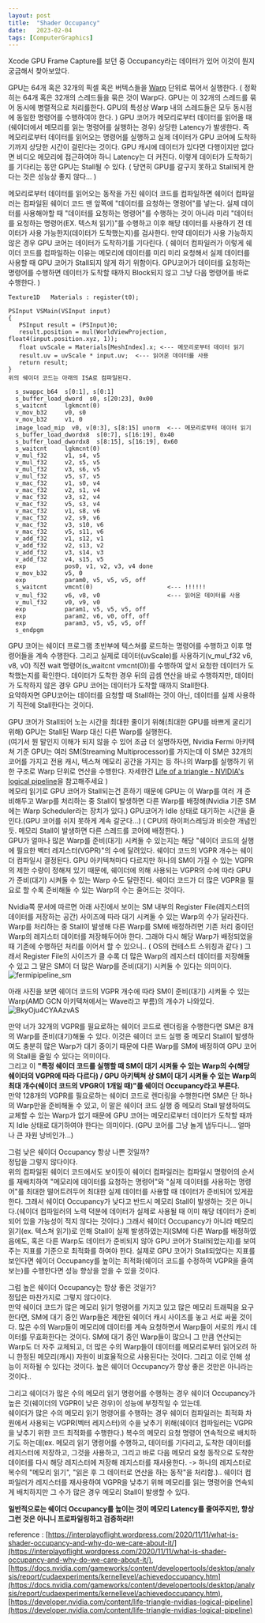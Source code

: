 ```yaml
---
layout: post
title:  "Shader Occupancy"
date:   2023-02-04
tags: [ComputerGraphics]
---         
```

  
Xcode GPU Frame Capture를 보던 중 Occupancy라는 데이터가 있어 이것이 뭔지 궁금해서 찾아보았다.         


GPU는 64개 혹은 32개의 픽셀 혹은 버텍스들을 [Warp](https://developer.nvidia.com/content/life-triangle-nvidias-logical-pipeline) 단위로 묶어서 실행한다. ( 정확히는 64개 혹은 32개의 스레드들을 묶은 것이 Warp다. GPU는 이 32개의 스레드를 묶어 동시에 병렬적으로 처리를한다. GPU의 특성상 Warp 내의 스레드들은 모두 동시점에 동일한 명령어를 수행하여야 한다. ) GPU 코어가 메모리로부터 데이터를 읽어올 때(쉐이더에서 메모리를 읽는 명령어를 실행하는 경우) 상당한 Latency가 발생한다. 즉 메모리로부터 데이터를 읽어오는 명령어를 실행하고 실제 데이터가 GPU 코어에 도착하기까지 상당한 시간이 걸린다는 것이다. GPU 캐시에 데이터가 있다면 다행이지만 없다면 비디오 메모리에 접근하여야 하니 Latency는 더 커진다. 이렇게 데이터가 도착하기를 기다리는 동안 GPU는 Stall될 수 있다. ( 당연히 GPU를 갈구지 못하고 Stall되게 한다는 것은 성능상 좋지 않다... )         

메모리로부터 데이터를 읽어오는 동작을 가진 쉐이더 코드를 컴파일하면 쉐이더 컴파일러는 컴파일된 쉐이더 코드 맨 앞쪽에 "데이터를 요청하는 명령어"를 넣는다. 실제 데이터를 사용해야할 때 "데이터를 요청하는 명령어"를 수행하는 것이 아니라 미리 "데이터를 요청하는 명령어(EX. 텍스처 읽기)"를 수행하고 이후 해당 데이터를 사용하기 전 데이터가 사용 가능한지(데이터가 도착했는지)를 검사한다. 만약 데이터가 사용 가능하지 않은 경우 GPU 코어는 데이터가 도착하기를 기다린다. ( 쉐이더 컴파일러가 이렇게 쉐이더 코드를 컴파일하는 이유는 메모리에 데이터를 미리 미리 요청해서 실제 데이터를 사용할 때 GPU 코어가 Stall되지 않게 하기 위함이다. GPU코어가 데이터를 요청하는 명령어를 수행하면 데이터가 도착할 때까지 Block되지 않고 그냥 다음 명령어를 바로 수행한다. )

```
Texture1D	Materials : register(t0);
 
PSInput VSMain(VSInput input)
{
   PSInput result = (PSInput)0; 
   result.position = mul(WorldViewProjection, float4(input.position.xyz, 1));
   float uvScale = Materials[MeshIndex].x; <--- 메모리로부터 데이터 읽기
   result.uv = uvScale * input.uv;  <--- 읽어온 데이터를 사용
   return result;
}
위의 쉐이더 코드는 아래의 ISA로 컴파일된다.

  s_swappc_b64  s[0:1], s[0:1]                          
  s_buffer_load_dword  s0, s[20:23], 0x00               
  s_waitcnt     lgkmcnt(0)                              
  v_mov_b32     v0, s0                                  
  v_mov_b32     v1, 0                                   
  image_load_mip  v0, v[0:3], s[8:15] unorm  <--- 메모리로부터 데이터 읽기      
  s_buffer_load_dwordx8  s[0:7], s[16:19], 0x40         
  s_buffer_load_dwordx8  s[8:15], s[16:19], 0x60        
  s_waitcnt     lgkmcnt(0)                              
  v_mul_f32     v1, s4, v5                              
  v_mul_f32     v2, s5, v5                              
  v_mul_f32     v3, s6, v5                              
  v_mul_f32     v5, s7, v5                              
  v_mac_f32     v1, s0, v4                              
  v_mac_f32     v2, s1, v4                              
  v_mac_f32     v3, s2, v4                              
  v_mac_f32     v5, s3, v4                              
  v_mac_f32     v1, s8, v6                              
  v_mac_f32     v2, s9, v6                              
  v_mac_f32     v3, s10, v6                             
  v_mac_f32     v5, s11, v6                             
  v_add_f32     v1, s12, v1                             
  v_add_f32     v2, s13, v2                             
  v_add_f32     v3, s14, v3                             
  v_add_f32     v4, s15, v5                             
  exp           pos0, v1, v2, v3, v4 done               
  v_mov_b32     v5, 0                                   
  exp           param0, v5, v5, v5, off                 
  s_waitcnt     vmcnt(0)                     <--- !!!!!!          
  v_mul_f32     v6, v8, v0                   <--- 읽어온 데이터를 사용          
  v_mul_f32     v0, v9, v0                              
  exp           param1, v5, v5, v5, off                 
  exp           param2, v6, v0, off, off                
  exp           param3, v5, v5, v5, off                 
  s_endpgm                                              
```

GPU 코어는 쉐이더 프로그램 초반부에 텍스쳐를 로드하는 명령어를 수행하고 이후 명령어들을 계속 수행한다. 그리고 실제로 데이터(uvScale)를 사용하기(v_mul_f32     v6, v8, v0) 직전 wait 명령어(s_waitcnt     vmcnt(0))를 수행하여 앞서 요청한 데이터가 도착했는지를 확인한다. 데이터가 도착한 경우 뒤의 곱셈 연산을 바로 수행하지만, 데이터가 도착하지 않은 경우 GPU 코어는 데이터가 도착할 때까지 Stall한다.          
요약하자면 GPU코어는 데이터를 요청할 때 Stall하는 것이 아닌, 데이터를 실제 사용하기 직전에 Stall한다는 것이다.       

GPU 코어가 Stall되어 노는 시간을 최대한 줄이기 위해(최대한 GPU를 바쁘게 굴리기 위해) GPU는 Stall된 Warp 대신 다른 Warp를 실행한다.      
(여기서 뭔 말인지 이해가 되지 않을 수 있어 조금 더 설명하자면, Nvidia Fermi 아키텍쳐 기준 GPU는 여러 SM(Streaming Multiprocessor)를 가지는데 이 SM은 32개의 코어를 가지고 전용 캐시, 텍스쳐 메모리 공간을 가지는 등 하나의 Warp를 실행하기 위한 구조로 Warp 단위로 연산을 수행한다. 자세한건 [Life of a triangle - NVIDIA's logical pipeline](https://developer.nvidia.com/content/life-triangle-nvidias-logical-pipeline)을 참고해주세요 )       
메모리 읽기로 GPU 코어가 Stall되는건 흔하기 때문에 GPU는 이 Warp를 여러 개 준비해두고 Warp를 처리하는 중 Stall이 발생하면 다른 Warp를 배정해(Nvidia 기준 SM에는 Warp Scheduler라는 장치가 있다.) GPU코어가 Idle 상태로 대기하는 시간을 줄인다.(GPU 코어를 쉬지 못하게 계속 갈군다...) ( CPU의 하이퍼스레딩과 비슷한 개념인듯. 메모리 Stall이 발생하면 다른 스레드를 코어에 배정한다. )          
GPU가 얼마나 많은 Warp를 준비(대기) 시켜둘 수 있는지는 해당 "쉐이더 코드의 실행에 필요한 벡터 레지스터(VGPR)"의 수에 달려있다. 쉐이더 코드의 VGPR 개수는 쉐이더 컴파일시 결정된다. GPU 아키텍쳐마다 다르지만 하나의 SM이 가질 수 있는 VGPR의 제한 수량이 정해져 있기 때문에, 쉐이더에 의해 사용되는 VGPR의 수에 따라 GPU가 준비(대기) 시켜둘 수 있는 Warp 수도 달란진다. 쉐이더 코드가 더 많은 VGPR을 필요로 할 수록 준비해둘 수 있는 Warp의 수는 줄어드는 것이다.      
             
Nvidia쪽 문서에 따르면 아래 사진에서 보이는 SM 내부의 Register File(레지스터의 데이터를 저장하는 공간) 사이즈에 따라 대기 시켜둘 수 있는 Warp의 수가 달라진다. Warp를 처리하는 중 Stall이 발생해 다른 Warp를 SM에 배정하려면 기존 처리 중이던 Warp의 레지스터 데이터를 저장해두어야 한다. 그래야 다시 해당 Warp가 배정되었을 때 기존에 수행하던 처리를 이어서 할 수 있으니.. ( OS의 컨테스트 스위칭과 같다 ) 그래서 Register File의 사이즈가 클 수록 더 많은 Warp의 레지스터 데이터를 저장해둘 수 있고 그 말은 SM이 더 많은 Warp를 준비(대기) 시켜둘 수 있다는 의미이다.             
![fermipipeline_sm](https://user-images.githubusercontent.com/33873804/216777763-9b7a23f4-e8e1-409f-8e05-133858ce13ae.png)              
                
아래 사진을 보면 쉐이더 코드의 VGPR 개수에 따라 SM이 준비(대기) 시켜둘 수 있는 Warp(AMD GCN 아키텍쳐에서는 Wave라고 부름)의 개수가 나와있다.    
![BkyOju4CYAAzvAS](https://user-images.githubusercontent.com/33873804/216778000-c7ecae90-9223-49dd-8b0e-817db1dd357c.jpg)        
        
만약 너가 32개의 VGPR를 필요로하는 쉐이더 코드로 렌더링을 수행한다면 SM은 8개의 Warp를 준비(대기)해둘 수 있다. 이것은 쉐이더 코드 실행 중 메모리 Stall이 발생하여도 충분히 많은 Warp가 대기 중이기 때문에 다른 Warp를 SM에 배정하여 GPU 코어의 Stall을 줄일 수 있다는 의미이다.           
그리고 이 **"특정 쉐이더 코드를 실행할 때 SM이 대기 시켜둘 수 있는 Warp의 수(해당 쉐이더의 VGPR에 따라 다르다) / GPU 아키텍쳐 상 SM이 대기 시켜둘 수 있는 Warp의 최대 개수(쉐이더 코드의 VPGR이 1개일 때)"를 쉐이더 Occupancy라고 부른다.**                   
만약 128개의 VGPR를 필요로하는 쉐이더 코드로 렌더링을 수행한다면 SM은 단 하나의 Warp만을 준비해둘 수 있고, 이 말은 쉐이더 코드 실행 중 메모리 Stall 발생하여도 교체할 수 있는 Warp가 없기 때문에 GPU 코어는 메모리로부터 데이터가 도착할 때까지 Idle 상태로 대기하여야 한다는 의미이다. (GPU 코어를 그냥 놀게 냅두다니... 얼마나 큰 자원 낭비인가...)           
          
그럼 낮은 쉐이더 Occupancy 항상 나쁜 것일까?             
정답을 그렇지 않다이다.           
위의 컴파일된 쉐이더 코드에서도 보이듯이 쉐이더 컴파일러는 컴파일시 명령어의 순서를 재배치하여 "메모리에 데이터를 요청하는 명령어"와 "실제 데이터를 사용하는 명령어"를 최대한 떨어트려두어 최대한 실제 데이터를 사용할 때 데이터가 준비되어 있게끔 한다. 그래서 쉐이더 Occupancy가 낮다고 반드시 메모리 Stall이 발생하는 것은 아니다.(쉐이더 컴파일러의 노력 덕분에 데이터가 실제로 사용될 때 이미 해당 데이터가 준비되어 있을 가능성이 적지 않다는 것이다.) 그래서 쉐이더 Occupancy가 아니라 메모리 읽기(ex. 텍스쳐 읽기)로 인해 Stall이 실제 발생하였는지(SM에 다른 Warp를 배정하였음에도, 혹은 다른 Warp도 데이터가 준비되지 않아 GPU 코어가 Stall되었는지)를 보여주는 지표를 기준으로 최적화를 하여야 한다. 실제로 GPU 코어가 Stall되었다는 지표를 보인다면 쉐이더 Occupancy를 높이는 최적화(쉐이더 코드를 수정하여 VGPR을 줄여보는)를 수행한다면 성능 향상을 얻을 수 있을 것이다.                                                                         
           
그럼 높은 쉐이더 Occupancy는 항상 좋은 것일가?            
정답은 마찬가지로 그렇지 않다이다.         
만약 쉐이더 코드가 많은 메모리 읽기 명령어를 가지고 있고 많은 메모리 트래픽을 요구한다면, SM에 대기 중인 Warp들은 제한된 쉐이더 캐시 사이즈를 놓고 서로 싸울 것이다. 많은 수의 Warp들이 메모리에 데이터를 계속 요청하면서 Warp들이 서로의 캐시 데이터를 무효화한다는 것이다. SM에 대기 중인 Warp들이 많으니 그 만큼 연산되는 Warp도 더 자주 교체되고, 더 많은 수의 Warp들이 데이터를 메모리로부터 읽어오려 하니 한정된 메모리(캐시) 자원이 비효율적으로 사용된다는 것이다. 그리고 이로 인해 성능이 저하될 수 있다는 것이다. 높은 쉐이더 Occupancy가 항상 좋은 것만은 아니라는 것이다..          
                                        
그리고 쉐이더가 많은 수의 메모리 읽기 명령어를 수행하는 경우 쉐이더 Occupancy가 높은 것(쉐이더의 VGPR이 낮은 경우)이 성능에 부정적일 수 있는데.       
쉐이더가 많은 수의 메모리 읽기 명령어를 수행하는 경우 쉐이더 컴파일러는 최적화 차원에서 사용되는 VGPR(벡터 레지스터)의 수을 낮추기 위해(쉐이더 컴파일러는 VGPR을 낮추기 위한 코드 최적화를 수행한다.) 복수의 메모리 요청 명령어 연속적으로 배치하기도 하는데(ex. 메모리 읽기 명령어를 수행하고, 데이터를 기다리고, 도착한 데이터를 레지스터에 저장하고, 그것을 사용하고, 그리고 바로 다음 메모리 요청 동작으로 도착한 데이터를 다시 해당 레지스터에 저장해 레지스터를 재사용한다. -> 하나의 레지스터로 복수의 "메모리 읽기", "읽은 후 그 데이터로 연산을 하는 동작"을 처리함.).. 쉐이더 컴파일러가 레지스터를 재사용하여 VGPR을 낮추기 위해 메모리를 읽는 명령어을 연속되게 배치하지만 그 수가 많은 경우 메모리 Stall이 발생할 수 있다.               
            
**일반적으로는 쉐이더 Occupancy를 높이는 것이 메모리 Latency를 줄여주지만, 항상 그런 것은 아니니 프로파일링하고 검증하라!!**            
                  

reference : [https://interplayoflight.wordpress.com/2020/11/11/what-is-shader-occupancy-and-why-do-we-care-about-it/](https://interplayoflight.wordpress.com/2020/11/11/what-is-shader-occupancy-and-why-do-we-care-about-it/), [https://docs.nvidia.com/gameworks/content/developertools/desktop/analysis/report/cudaexperiments/kernellevel/achievedoccupancy.htm](https://docs.nvidia.com/gameworks/content/developertools/desktop/analysis/report/cudaexperiments/kernellevel/achievedoccupancy.htm), [https://developer.nvidia.com/content/life-triangle-nvidias-logical-pipeline](https://developer.nvidia.com/content/life-triangle-nvidias-logical-pipeline)
